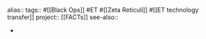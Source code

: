 alias::
tags:: #[[Black Ops]] #ET #[[Zeta Reticuli]] #[[ET technology transfer]]
project:: [[FACTs]]
see-also::

-